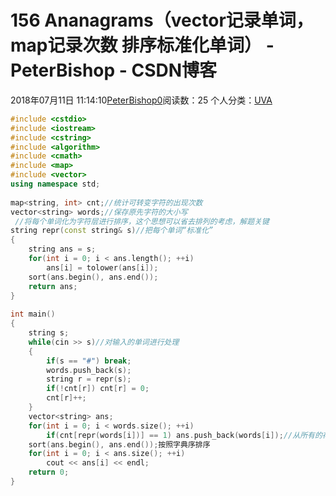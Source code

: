 # 156 Ananagrams（vector记录单词，map记录次数 排序标准化单词） - PeterBishop - CSDN博客





2018年07月11日 11:14:10[PeterBishop0](https://me.csdn.net/qq_40061421)阅读数：25
个人分类：[UVA](https://blog.csdn.net/qq_40061421/article/category/7793583)









```cpp
#include <cstdio>
#include <iostream>
#include <cstring>
#include <algorithm>
#include <cmath>
#include <map>
#include <vector>
using namespace std;
 
map<string, int> cnt;//统计可转变字符的出现次数
vector<string> words;//保存原先字符的大小写
 //将每个单词化为字符层进行排序，这个思想可以省去排列的考虑，解题关键
string repr(const string& s)//把每个单词“标准化”
{
    string ans = s;
    for(int i = 0; i < ans.length(); ++i)
        ans[i] = tolower(ans[i]);
    sort(ans.begin(), ans.end());
    return ans;
}
 
int main()
{
    string s;
    while(cin >> s)//对输入的单词进行处理
    {
        if(s == "#") break;
        words.push_back(s);
        string r = repr(s);
        if(!cnt[r]) cnt[r] = 0;
        cnt[r]++;
    }
    vector<string> ans;
    for(int i = 0; i < words.size(); ++i)
        if(cnt[repr(words[i])] == 1) ans.push_back(words[i]);//从所有的存储单词中依次进行转化查找
    sort(ans.begin(), ans.end());按照字典序排序
    for(int i = 0; i < ans.size(); ++i)
        cout << ans[i] << endl;
    return 0;
}
```




